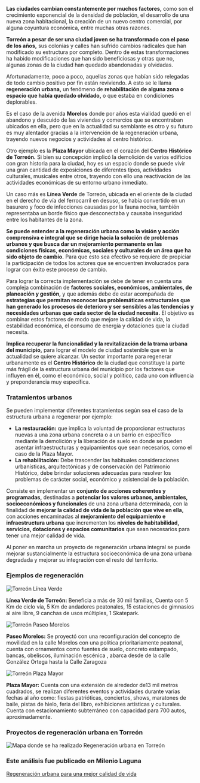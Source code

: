 
**Las ciudades cambian constantemente por muchos factores,** como son el crecimiento exponencial de la densidad de población, el desarrollo de una nueva zona habitacional, la creación de un nuevo centro comercial, por alguna coyuntura económica, entre muchas otras razones.

**Torreón a pesar de ser una ciudad joven se ha transformado con el paso de los años,** sus colonias y calles han sufrido cambios radicales que han modificado su estructura por completo. Dentro de estas transformaciones ha habido modificaciones que han sido beneficiosas y otras que no, algunas zonas de la ciudad han quedado abandonadas y olvidadas.

Afortunadamente, poco a poco, aquellas zonas que habían sido relegadas de todo cambio positivo por fin están reviviendo. A esto se le llama **regeneración urbana,** un fenómeno de **rehabilitación de alguna  zona o espacio que había quedado olvidado,** o que estaba en condiciones deplorables.

Es el caso de la avenida **Morelos** donde por años esta vialidad quedó en el abandono y descuido de las viviendas y comercios que se encontraban ubicados en ella, pero que en la actualidad su semblante es otro y su futuro es muy alentador gracias a la intervención de la regeneración urbana, trayendo nuevos negocios y actividades al centro histórico.

Otro ejemplo es la **Plaza Mayor** ubicada en el corazón del **Centro Histórico de Torreón.** Si bien su concepción implicó la demolición de varios edificios con gran historia para la ciudad, hoy es un espacio donde se puede vivir una gran cantidad de exposiciones de diferentes tipos, actividades culturales, musicales entre otros, trayendo con ello una reactivación de las actividades económicas de su entorno urbano inmediato.

Un caso más es **Línea Verde** de Torreón, ubicada en el oriente de la ciudad en el derecho de vía del ferrocarril en desuso, se había convertido en un basurero y foco de infecciones causadas por la fauna nociva, también representaba un borde físico que desconectaba y causaba inseguridad entre los habitantes de la zona.

**Se puede entender a la regeneración urbana como la visión y acción comprensiva e integral que se dirige hacia la solución de problemas urbanos y que busca dar un mejoramiento permanente en las condiciones físicas, económicas, sociales y culturales de un área que ha sido objeto de cambio.** Para que esto sea efectivo se requiere de propiciar la participación de todos los actores que se encuentren involucrados para lograr con éxito este proceso de cambio.

Para lograr la correcta implementación se debe de tener en cuenta una compleja combinación de **factores sociales, económicos, ambientales, de planeación y gestión,** y que además debe de estar acompañada de **estrategias que permitan reconocer las problemáticas estructurales que han generado los procesos de deterioro y ser sensibles a las tendencias y necesidades urbanas que cada sector de la ciudad necesita.** El objetivo es combinar estos factores de modo que mejore la calidad de vida, la estabilidad económica, el consumo de energía y dotaciones que la ciudad necesita.

**Implica  recuperar la funcionalidad y la revitalización de la trama urbana del municipio,** para lograr el modelo de ciudad sostenible que en la actualidad se quiere alcanzar. Un sector importante para regenerar urbanamente es el **Centro Histórico** de la ciudad que constituye la parte más frágil de la estructura urbana del municipio por los factores que influyen en él, como el económico, social y político, cada uno con influencia y preponderancia muy específica.

### Tratamientos urbanos

Se pueden implementar diferentes tratamientos según sea el caso de la estructura urbana a regenerar por ejemplo:

* **La restauración:** que implica la voluntad de proporcionar estructuras nuevas a una zona urbana concreta o a un barrio en específico mediante la demolición y la liberación de suelo en donde se pueden asentar infraestructuras y equipamientos que sean necesarios, como el caso de la Plaza Mayor.
* **La rehabilitación:** Debe trascender las habituales consideraciones urbanísticas, arquitectónicas y de conservación del Patrimonio Histórico, debe brindar soluciones adecuadas para resolver los problemas de carácter social, económico y asistencial de la población.

Consiste en implementar un **conjunto de acciones coherentes y programadas,** destinadas a **potenciar los valores urbanos, ambientales, socioeconómicos y funcionales** de  una zona urbana determinada, con la finalidad  de **mejorar la calidad de vida de la población que vive en ella,** con acciones encaminadas al **mejoramiento del equipamiento e infraestructura urbana** que incrementen los **niveles de habitabilidad, servicios, dotaciones y espacios comunitarios** que sean necesarios para tener una mejor calidad de vida.

Al poner en marcha un proyecto de regeneración urbana integral se puede mejorar sustancialmente la estructura socioeconómica de una zona urbana degradada y mejorar su integración con el  resto del territorio.

### Ejemplos de regeneración

<img class="img-responsive" src="regeneracion-urbana-para-una-mejor-calidad-de-vida-2017/torreon-linea-verde.jpg" alt="Torreón Línea Verde">

**Línea Verde de Torreón:** Beneficia a más de 30 mil familias, Cuenta con 5 Km de ciclo vía, 5 Km de andadores peatonales, 15 estaciones de gimnasios al aire libre, 9 canchas de usos múltiples, 1 Skatepark.

<img class="img-responsive" src="regeneracion-urbana-para-una-mejor-calidad-de-vida-2017/torreon-paseo-morelos.jpg" alt="Torreón Paseo Morelos">

**Paseo Morelos:** Se proyectó con una reconfiguración del concepto de movilidad en la calle Morelos con una política prioritariamente peatonal, cuenta con ornamentos como fuentes de suelo, concreto estampado, bancas, obeliscos, iluminación escénica , abarca desde de la calle González Ortega hasta la Calle Zaragoza

<img class="img-responsive" src="regeneracion-urbana-para-una-mejor-calidad-de-vida-2017/torreon-plaza-mayor.jpg" alt="Torreón Plaza Mayor">

**Plaza Mayor:** Cuenta con una extensión de alrededor de13 mil metros cuadrados, se realizan diferentes eventos y actividades durante varias fechas al año como: fiestas patrióticas, conciertos, shows, maratones de baile, pistas de hielo, feria del libro, exhibiciones artísticas y culturales. Cuenta con estacionamiento subterráneo con capacidad para 700 autos, aproximadamente.

### Proyectos de regeneración urbana en Torreón

<img class="img-responsive" src="regeneracion-urbana-para-una-mejor-calidad-de-vida-2017/regeneracion-urbana.jpg" alt="Mapa donde se ha realizado Regeneración urbana en Torreón">

### Este análisis fue publicado en Milenio Laguna

[Regeneración urbana para una mejor calidad de vida](http://www.milenio.com/region/nuestra_metropoli_desde_el_implan-implan_torreon-regeneracion_urbana-milenio_0_885511501.html)
